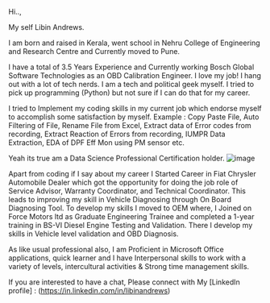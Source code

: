 Hi..,

My self Libin Andrews.

I am born and raised in Kerala, went school in Nehru College of Engineering and Research Centre and Currently moved to Pune.

I have a total of 3.5 Years Experience and Currently working Bosch Global Software Technologies as an OBD Calibration Engineer. I love my job! I hang out with a lot of tech nerds. I am a tech and political geek myself. I tried to pick up programming (Python) but not sure if I can do that for my career.

I tried to Implement my coding skills in my current job which endorse myself to accomplish some satisfaction by myself. Example : Copy Paste File, Auto Filtering of File, Rename File from Excel, Extract data of Error codes from recording, Extract Reaction of Errors from recording, IUMPR Data Extraction, EDA of DPF Eff Mon using PM sensor etc.

Yeah its true am a Data Science Professional Certification holder.
![image](https://user-images.githubusercontent.com/40682955/180602448-ee8a7fc4-280b-44ee-b4ec-405d335634aa.png)


Apart from coding if I say about my career I Started Career in Fiat Chrysler Automobile Dealer which got the opportunity for doing the job role of Service Advisor, Warranty Coordinator, and Technical Coordinator. This leads to improving my skill in Vehicle Diagnosing through On Board Diagnosing Tool. To develop my skills I moved to OEM where, I Joined on Force Motors ltd as Graduate Engineering Trainee and completed a 1-year training in BS-VI Diesel Engine Testing and Validation. There I develop my skills in Vehicle level validation and OBD Diagnosis.

As like usual professional also, I am Proficient in Microsoft Office applications, quick learner and I have Interpersonal skills to work with a variety of levels, intercultural activities & Strong time management skills.

If you are interested to have a chat,
Please connect with My [LinkedIn profile] : (https://in.linkedin.com/in/libinandrews)
